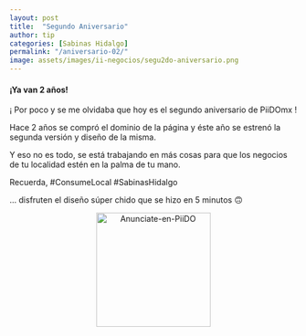 ```yaml
---
layout: post
title:  "Segundo Aniversario"
author: tip
categories: [Sabinas Hidalgo]
permalink: "/aniversario-02/"
image: assets/images/ii-negocios/segu2do-aniversario.png
---
```


#### ¡Ya van 2 años!

¡ Por poco y se me olvidaba que hoy es el segundo aniversario de PiiDOmx !

Hace 2 años se compró el dominio de la página y éste año se estrenó la segunda versión y diseño de la misma.

Y eso no es todo, se está trabajando en más cosas para que los negocios de tu localidad estén en la palma de tu mano.

Recuerda, #ConsumeLocal
#SabinasHidalgo

… disfruten el diseño súper chido que se hizo en 5 minutos 🙃



<!-- ===== 2da IMAGEN ===== --> 
<center>
    <img src="{{ site.baseurl }}/assets/images/ii/un-concepto-de.png" alt="Anunciate-en-PiiDO" style="height: 200px;"/>
</center>

